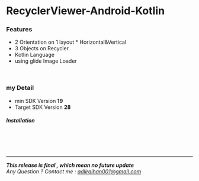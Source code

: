 # RecyclerViewer-Android-Kotlin

<h3>Features</h3>
<p>
  <ul>
    <li>2 Orientation on 1 layout * Horizontal&Vertical</li>
    <li>3 Objects on Recycler</li>
    <li>Kotlin Language</li>
    <li>using glide Image Loader</li>
   </ul>
</p>
<br>
<h3>my Detail</h3>
<ul>
  <li>min SDK Version <b>19</b></li>
  <li>Target SDK Version <b>28</b></li>
</ul>
<h5>Installation</h5>
<p>
    
</p>

<br><br><br><hr/>

<i><b>This release is final , which mean no future update</b><br>
Any Question ? Contact me : adliraihan001@gmail.com</i>
